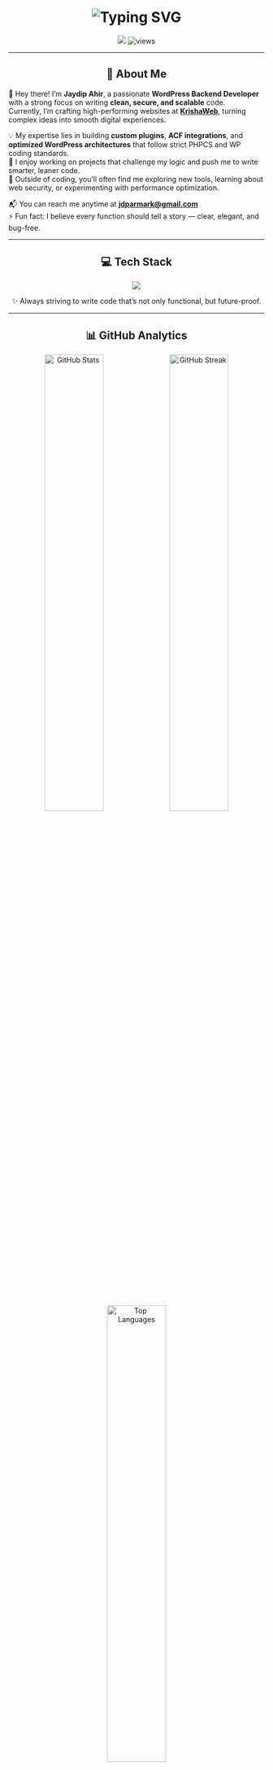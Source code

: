 <!-- ✨ JAYDIP AHIR - GITHUB PROFILE README ✨ -->

<!-- Title -->
<h1 align="center">
  <img src="https://readme-typing-svg.herokuapp.com?font=Fira+Code&pause=1000&color=38C2FF&center=true&vCenter=true&width=435&lines=Hi+👋,+I'm+Jaydip+Ahir;WordPress+Backend+Developer;Custom+Plugin+%26+Theme+Architect;Clean+Code+Advocate+🧠" alt="Typing SVG" />
</h1>

<p align="center">
  <img src="https://img.shields.io/badge/Code%20Quality-PHPCS%20✓-38C2FF?style=for-the-badge" />
  <img src="https://komarev.com/ghpvc/?username=jdahir0789&label=Profile+Views&color=38C2FF&style=for-the-badge" alt="views" />
</p>

---

<!-- 🧠 About Section -->
<h2 align="center">🧠 About Me</h2>

👋 Hey there! I’m **Jaydip Ahir**, a passionate **WordPress Backend Developer** with a strong focus on writing **clean, secure, and scalable** code.  
Currently, I’m crafting high-performing websites at **[KrishaWeb](https://www.krishaweb.com/)**, turning complex ideas into smooth digital experiences.

💡 My expertise lies in building **custom plugins**, **ACF integrations**, and **optimized WordPress architectures** that follow strict PHPCS and WP coding standards.  
🚀 I enjoy working on projects that challenge my logic and push me to write smarter, leaner code.  
🧩 Outside of coding, you’ll often find me exploring new tools, learning about web security, or experimenting with performance optimization.

📬 You can reach me anytime at **[jdparmark@gmail.com](mailto:jdparmark@gmail.com)**  
⚡ Fun fact: I believe every function should tell a story — clear, elegant, and bug-free.  

---

<!-- 💻 Tech Stack -->
<h2 align="center">💻 Tech Stack</h2>

<p align="center">
  <img src="https://skillicons.dev/icons?i=php,wordpress,html,css,bootstrap,js,jquery,mysql,git,vscode" />
</p>

<p align="center">✨ Always striving to write code that’s not only functional, but future-proof.</p>

---

<!-- 📊 GitHub Stats Section -->
<h2 align="center">📊 GitHub Analytics</h2>

<div align="center">

  <img src="https://github-readme-stats.vercel.app/api?username=jdahir0789&show_icons=true&count_private=true&theme=radical&hide_border=true&bg_color=0D1117&title_color=38C2FF&icon_color=38C2FF" alt="GitHub Stats" width="48%" />
  
  <img src="https://github-readme-streak-stats.herokuapp.com/?user=jdahir0789&theme=radical&hide_border=true&background=0D1117&ring=38C2FF&fire=38C2FF&currStreakLabel=38C2FF" alt="GitHub Streak" width="48%" />

</div>

<div align="center">
  <img src="https://github-readme-stats.vercel.app/api/top-langs/?username=jdahir0789&layout=compact&theme=radical&hide_border=true&bg_color=0D1117&title_color=38C2FF&text_color=FFFFFF" width="48%" alt="Top Languages" />
</div>

---

<!-- ⚙️ Code Aesthetic Section -->
<h2 align="center">⚙️ Code Aesthetic</h2>

```php
<?php
/**
 * Keep it simple, secure, and scalable.
 * That's my coding philosophy.
 */

add_action( 'init', function() {
    register_post_type( 'project', [
        'public'   => true,
        'label'    => 'Projects',
        'supports' => [ 'title', 'editor', 'thumbnail' ],
    ] );
});
?>

